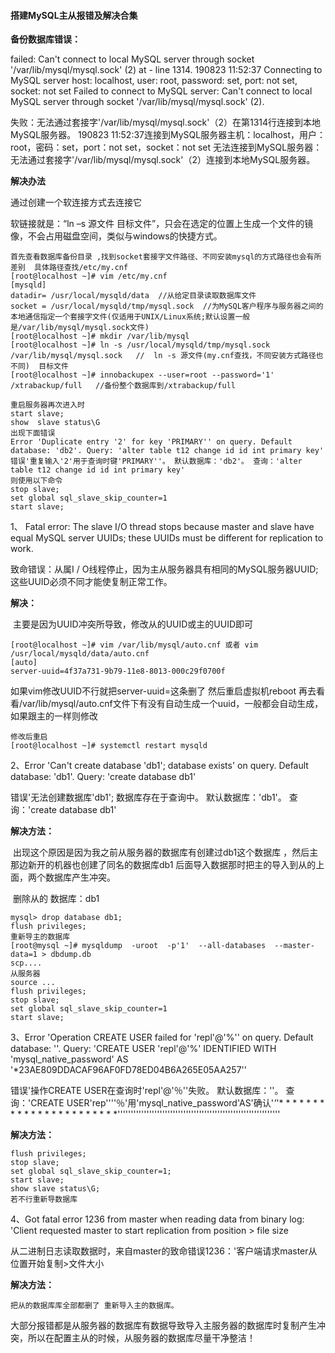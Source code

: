 #### 搭建MySQL主从报错及解决合集

**备份数据库错误：**

failed: Can't connect to local MySQL server through socket '/var/lib/mysql/mysql.sock' (2) at - line 1314.
190823 11:52:37 Connecting to MySQL server host: localhost, user: root, password: set, port: not set, socket: not set
Failed to connect to MySQL server: Can't connect to local MySQL server through socket '/var/lib/mysql/mysql.sock' (2).

失败：无法通过套接字'/var/lib/mysql/mysql.sock'（2）在第1314行连接到本地MySQL服务器。
190823 11:52:37连接到MySQL服务器主机：localhost，用户：root，密码：set，port：not set，socket：not set
无法连接到MySQL服务器：无法通过套接字'/var/lib/mysql/mysql.sock'（2）连接到本地MySQL服务器。

**解决办法**

通过创建一个软连接方式去连接它

软链接就是：“ln –s 源文件 目标文件”，只会在选定的位置上生成一个文件的镜像，不会占用磁盘空间，类似与windows的快捷方式。 

```
首先查看数据库备份目录 ,找到socket套接字文件路径、不同安装mysql的方式路径也会有所差别  具体路径查找/etc/my.cnf
[root@localhost ~]# vim /etc/my.cnf
[mysqld]
datadir= /usr/local/mysqld/data  //从给定目录读取数据库文件
socket = /usr/local/mysqld/tmp/mysql.sock  //为MySQL客户程序与服务器之间的本地通信指定一个套接字文件(仅适用于UNIX/Linux系统;默认设置一般是/var/lib/mysql/mysql.sock文件)
[root@localhost ~]# mkdir /var/lib/mysql
[root@localhost ~]# ln -s /usr/local/mysqld/tmp/mysql.sock /var/lib/mysql/mysql.sock   //  ln -s 源文件(my.cnf查找，不同安装方式路径也不同)  目标文件 
[root@localhost ~]# innobackupex --user=root --password='1' /xtrabackup/full   //备份整个数据库到/xtrabackup/full
```



```
重启服务器再次进入时
start slave;
show  slave status\G
出现下面错误
Error 'Duplicate entry '2' for key 'PRIMARY'' on query. Default database: 'db2'. Query: 'alter table t12 change id id int primary key'
错误'重复输入'2'用于查询时键'PRIMARY''。 默认数据库：'db2'。 查询：'alter table t12 change id id int primary key'
则使用以下命令
stop slave;
set global sql_slave_skip_counter=1
start slave;

```

1、 Fatal error: The slave I/O thread stops because master and slave have equal MySQL server UUIDs; these UUIDs must be different for replication to work.

致命错误：从属I / O线程停止，因为主从服务器具有相同的MySQL服务器UUID; 这些UUID必须不同才能使复制正常工作。

**解决：**

​	主要是因为UUID冲突所导致，修改从的UUID或主的UUID即可

```
[root@localhost ~]# vim /var/lib/mysql/auto.cnf 或者 vim /usr/local/mysqld/data/auto.cnf
[auto]
server-uuid=4f37a731-9b79-11e8-8013-000c29f0700f
```

如果vim修改UUID不行就把server-uuid=这条删了  然后重启虚拟机reboot 再去看看/var/lib/mysql/auto.cnf文件下有没有自动生成一个uuid，一般都会自动生成，如果跟主的一样则修改

```
修改后重启
[root@localhost ~]# systemctl restart mysqld
```

2、Error 'Can't create database 'db1'; database exists' on query. Default database: 'db1'. Query: 'create database db1'

错误'无法创建数据库'db1'; 数据库存在于查询中。 默认数据库：'db1'。 查询：'create database db1'

**解决方法：**

​	出现这个原因是因为我之前从服务器的数据库有创建过db1这个数据库 ，然后主那边新开的机器也创建了同名的数据库db1 后面导入数据那时把主的导入到从的上面，两个数据库产生冲突。

​	删除从的 数据库：db1  

```
mysql> drop database db1;
flush privileges;
重新导主的数据库
[root@mysql ~]# mysqldump  -uroot  -p'1'  --all-databases  --master-data=1 > dbdump.db
scp....
从服务器
source ...
flush privileges;
stop slave;
set global sql_slave_skip_counter=1
start slave;
```



3、Error 'Operation CREATE USER failed for 'repl'@'%'' on query. Default database: ''. Query: 'CREATE USER 'repl'@'%' IDENTIFIED WITH 'mysql_native_password' AS '*23AE809DDACAF96AF0FD78ED04B6A265E05AA257''

错误'操作CREATE USER在查询时'repl'@'％''失败。 默认数据库：''。 查询：'CREATE USER'rep''''％'用'mysql_native_password'AS'确认'*'*'* * * * * * * * * * * * * * * * * * * * * * *''''''''''''''''''''''''''''''''''''''''''''''''''''''''''''''

**解决方法：**

```
flush privileges;
stop slave;
set global sql_slave_skip_counter=1;
start slave;
show slave status\G;
若不行重新导数据库
```

4、Got fatal error 1236 from master when reading data from binary log: 'Client requested master to start replication from position > file size

从二进制日志读取数据时，来自master的致命错误1236：'客户端请求master从位置开始复制>文件大小

**解决方法：**

```
把从的数据库库全部都删了 重新导入主的数据库。
```

大部分报错都是从服务器的数据库有数据导致导入主服务器的数据库时复制产生冲突，所以在配置主从的时候，从服务器的数据库尽量干净整洁！

